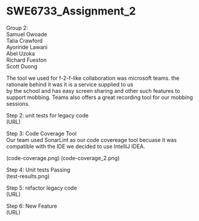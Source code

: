 # SWE6733_Assignment_2

Group 2:
<br>
Samuel Owoade
<br>
Talia Crawford
<br>
Ayorinde Lawani
<br>
Abel Uzoka
<br>
Richard Fueston
<br>
Scott Duong


The tool we used for f-2-f-like collaboration  was microsoft teams. the rationale behind it was it is a service supplied to us <br> by the school and has  easy screen sharing and other such features to support mobbing. Teams also offers a great recording tool for our mobbing sessions. 

Step 2: unit tests for legacy code
<br>
(URL)

Step 3: Code Coverage Tool
<br>
Our team used SonarLint as our code covereage tool becuase it was compatible with the IDE we decided to use IntelliJ IDEA.

(code-coverage.png)
(code-coverage_2.png)


Step 4: Unit tests Passing 
<br>
(test-results.png)

Step 5: refactor legacy code
<br>
(URL)

Step 6: New Feature 
<br>
(URL)


